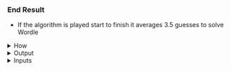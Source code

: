 ### End Result
- If the algorithm is played start to finish it averages 3.5 guesses to solve Wordle

<details>
<summary> How</summary> 

- Do you really want to know all details in written form?  
- Kudos if so
- Here's an abbreviated version

## Words Left
- First, filter the 2309 targets down to just the targets that meet the current clues
    - If we use the OATER and SHULN guesses and clues, that narrows the 2309 possible  targets down to 10
<center>

<img src="pics/first_two_guesses.jpg" alt="first two guesses" width="300"/>  

||||||
|---|---|---|---|---|
| voice | movie | biome | decoy | gecko |
| epoxy | dodge | booze | diode | evoke |

</center>

## Algorithm
### Goal
- Any one of the 10 targets remaining could be the right one.  
- So we want to know which of the 13,000+ playable guesses would have good filtering results verse ALL the possible targets left. 
### Approach
* Take each one of the ~13,000 playable guesses and play each guess against each target remaining. 
* Each time a guess is played against a target, we end up with a new amount of targets left.
* In this case: 
    * If the guess matches the target that's 0 targets left
    * If the guess somehow provided no extra clues, that's 10 targets left
    * If the guess provided some new clues, that will be some number between 0 and 10
* After a guess is played against all the possible targets remaining, we can average the amount of words left it created when played against each target
* This average is referred to as the guess's "narrowing ability"
### Example
- Using the top two guesses (out of 13,000+)
<center>

| Guess | Target | Words Left |  | Guess | Target | Words Left |
|---|---|---| ---|---|---|---|
| DICKY | VOICE | 1 | | BIOME | VOICE | 1 |
| DICKY | MOVIE | 1 | | BIOME | MOVIE | 1 |
| DICKY | BIOME | 1 | | BIOME | BIOME | 0 |
| DICKY | DECOY | 1 | | BIOME | DECOY | 2 | 
| DICKY | GECKO | 1 | | BIOME | GECKO | 2 | 
| DICKY | EPOXY | 1 | | BIOME | EPOXY | 1 |
| DICKY | DODGE | 1 | | BIOME | DODGE | 1 |
| DICKY | BOOZE | 1 | | BIOME | BOOZE | 1 |
| DICKY | DIODE | 1 | | BIOME | DIODE | 1 |
| DICKY | EVOKE | 1 | | BIOME | EVOKE | 1 |
|avg  | | 1.0 | | avg | | 1.1| 

</center>

``` 
Playing "DICKY" is guaranteed to give us clues that will narrow our remaining targets down to 1. 
    - Narrowing score of 1
    - It's also guaranteed not to win on this turn

Playing "BIOME" does have a 10% chance to win this turn, but a 20% chance of leaving us with 2 targets left.
    - Narrowing score of 1.1
    - Chance to win this turn
    - Failed to differentiate between DECOY and GECKO

Tie goes to the guess that has a chance of winning in that turn. 
```
</details>

<details>
<summary> Output</summary> 
- A score that represents the narrowing ability of the next guess
<center>
<img src="pics/3rdGuessResults.png" alt="third guess" width="400"/>


`guesses ranked by "narrowing ability"`
</center>
</details>

<details>
<summary> Inputs</summary> 
- Guesses
- Clues from guesses
- Wordle's list of 2,309 possible answers ("common words" I refer to as "targets")
- Wordle's list of ~13,000 acceptable guesses ("dictionary words" I refer to as "playable guesses")  
<center>
<img src="pics/first_two_guesses.jpg" alt="first two guesses" width="300"/>  


`guesses and clues`
</center>
</details>



